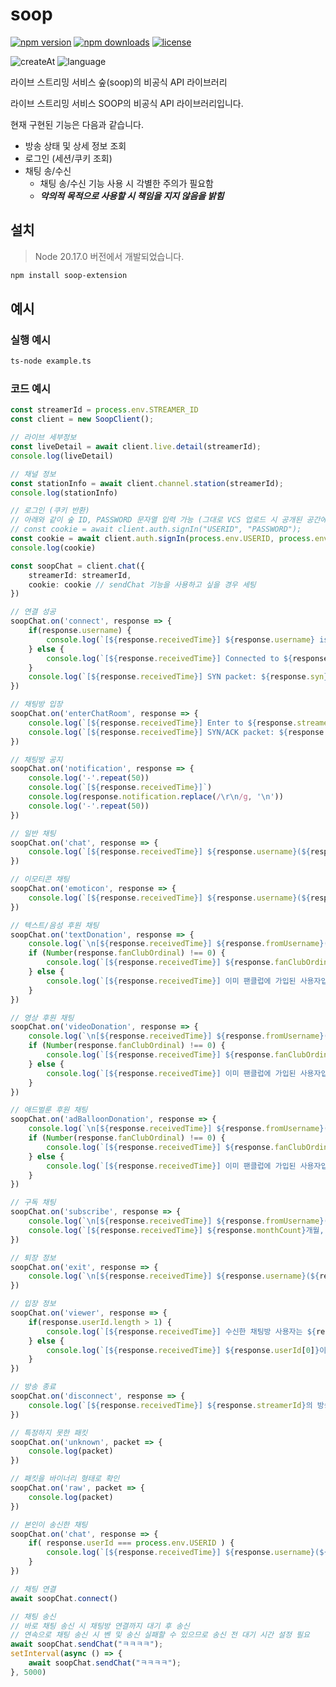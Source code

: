 # soop

[![npm version](https://img.shields.io/npm/v/soop-extension.svg?style=for-the-badge)](https://www.npmjs.com/package/soop-extension)
[![npm downloads](https://img.shields.io/npm/dm/soop-extension.svg?style=for-the-badge)](http://npm-stat.com/charts.html?package=soop-extension)
[![license](https://img.shields.io/github/license/maro5397/soop?style=for-the-badge)](https://github.com/maro5397/soop/blob/main/LICENSE)

![createAt](https://img.shields.io/github/created-at/maro5397/soop?style=for-the-badge)
![language](https://img.shields.io/badge/TypeScript-3178C6?style=for-the-badge&logo=typescript&logoColor=white)

라이브 스트리밍 서비스 숲(soop)의 비공식 API 라이브러리

라이브 스트리밍 서비스 SOOP의 비공식 API 라이브러리입니다.

현재 구현된 기능은 다음과 같습니다.

- 방송 상태 및 상세 정보 조회
- 로그인 (세션/쿠키 조회)
- 채팅 송/수신
    - 채팅 송/수신 기능 사용 시 각별한 주의가 필요함
    - **_악의적 목적으로 사용할 시 책임을 지지 않음을 밝힘_**

## 설치

> Node 20.17.0 버전에서 개발되었습니다.

```bash
npm install soop-extension
```

## 예시
### 실행 예시
```bash
ts-node example.ts
```
### 코드 예시
```ts
const streamerId = process.env.STREAMER_ID
const client = new SoopClient();

// 라이브 세부정보
const liveDetail = await client.live.detail(streamerId);
console.log(liveDetail)

// 채널 정보
const stationInfo = await client.channel.station(streamerId);
console.log(stationInfo)

// 로그인 (쿠키 반환)
// 아래와 같이 숲 ID, PASSWORD 문자열 입력 가능 (그대로 VCS 업로드 시 공개된 공간에 노출될 수 있음)
// const cookie = await client.auth.signIn("USERID", "PASSWORD");
const cookie = await client.auth.signIn(process.env.USERID, process.env.PASSWORD);
console.log(cookie)

const soopChat = client.chat({
    streamerId: streamerId,
    cookie: cookie // sendChat 기능을 사용하고 싶을 경우 세팅
})

// 연결 성공
soopChat.on('connect', response => {
    if(response.username) {
        console.log(`[${response.receivedTime}] ${response.username} is connected to ${response.streamerId}`)
    } else {
        console.log(`[${response.receivedTime}] Connected to ${response.streamerId}`)
    }
    console.log(`[${response.receivedTime}] SYN packet: ${response.syn}`)
})

// 채팅방 입장
soopChat.on('enterChatRoom', response => {
    console.log(`[${response.receivedTime}] Enter to ${response.streamerId}'s chat room`)
    console.log(`[${response.receivedTime}] SYN/ACK packet: ${response.synAck}`)
})

// 채팅방 공지
soopChat.on('notification', response => {
    console.log('-'.repeat(50))
    console.log(`[${response.receivedTime}]`)
    console.log(response.notification.replace(/\r\n/g, '\n'))
    console.log('-'.repeat(50))
})

// 일반 채팅
soopChat.on('chat', response => {
    console.log(`[${response.receivedTime}] ${response.username}(${response.userId}): ${response.comment}`)
})

// 이모티콘 채팅
soopChat.on('emoticon', response => {
    console.log(`[${response.receivedTime}] ${response.username}(${response.userId}): ${response.emoticonId}`)
})

// 텍스트/음성 후원 채팅
soopChat.on('textDonation', response => {
    console.log(`\n[${response.receivedTime}] ${response.fromUsername}(${response.from})님이 ${response.to}님에게 ${response.amount}개 후원`)
    if (Number(response.fanClubOrdinal) !== 0) {
        console.log(`[${response.receivedTime}] ${response.fanClubOrdinal}번째 팬클럽 가입을 환영합니다.\n`)
    } else {
        console.log(`[${response.receivedTime}] 이미 팬클럽에 가입된 사용자입니다.\n`)
    }
})

// 영상 후원 채팅
soopChat.on('videoDonation', response => {
    console.log(`\n[${response.receivedTime}] ${response.fromUsername}(${response.from})님이 ${response.to}님에게 ${response.amount}개 후원`)
    if (Number(response.fanClubOrdinal) !== 0) {
        console.log(`[${response.receivedTime}] ${response.fanClubOrdinal}번째 팬클럽 가입을 환영합니다.\n`)
    } else {
        console.log(`[${response.receivedTime}] 이미 팬클럽에 가입된 사용자입니다.\n`)
    }
})

// 애드벌룬 후원 채팅
soopChat.on('adBalloonDonation', response => {
    console.log(`\n[${response.receivedTime}] ${response.fromUsername}(${response.from})님이 ${response.to}님에게 ${response.amount}개 후원`)
    if (Number(response.fanClubOrdinal) !== 0) {
        console.log(`[${response.receivedTime}] ${response.fanClubOrdinal}번째 팬클럽 가입을 환영합니다.\n`)
    } else {
        console.log(`[${response.receivedTime}] 이미 팬클럽에 가입된 사용자입니다.\n`)
    }
})

// 구독 채팅
soopChat.on('subscribe', response => {
    console.log(`\n[${response.receivedTime}] ${response.fromUsername}(${response.from})님이 ${response.to}님을 구독하셨습니다.`)
    console.log(`[${response.receivedTime}] ${response.monthCount}개월, ${response.tier}티어\n`)
})

// 퇴장 정보
soopChat.on('exit', response => {
    console.log(`\n[${response.receivedTime}] ${response.username}(${response.userId})이/가 퇴장하셨습니다\n`)
})

// 입장 정보
soopChat.on('viewer', response => {
    if(response.userId.length > 1) {
        console.log(`[${response.receivedTime}] 수신한 채팅방 사용자는 ${response.userId.length}명 입니다.`)
    } else {
        console.log(`[${response.receivedTime}] ${response.userId[0]}이/가 입장하셨습니다`)
    }
})

// 방송 종료
soopChat.on('disconnect', response => {
    console.log(`[${response.receivedTime}] ${response.streamerId}의 방송이 종료됨`)
})

// 특정하지 못한 패킷
soopChat.on('unknown', packet => {
    console.log(packet)
})

// 패킷을 바이너리 형태로 확인
soopChat.on('raw', packet => {
    console.log(packet)
})

// 본인이 송신한 채팅
soopChat.on('chat', response => {
    if( response.userId === process.env.USERID ) {
        console.log(`[${response.receivedTime}] ${response.username}(${response.userId}): ${response.comment}`)
    }
})

// 채팅 연결
await soopChat.connect()

// 채팅 송신
// 바로 채팅 송신 시 채팅방 연결까지 대기 후 송신
// 연속으로 채팅 송신 시 벤 및 송신 실패할 수 있으므로 송신 전 대기 시간 설정 필요
await soopChat.sendChat("ㅋㅋㅋㅋ");
setInterval(async () => {
    await soopChat.sendChat("ㅋㅋㅋㅋ");
}, 5000)
```
